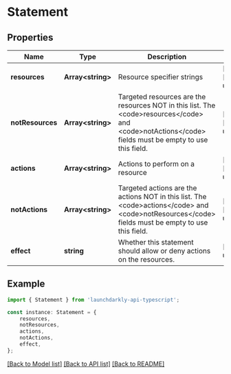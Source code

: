 # Statement


## Properties

Name | Type | Description | Notes
------------ | ------------- | ------------- | -------------
**resources** | **Array&lt;string&gt;** | Resource specifier strings | [optional] [default to undefined]
**notResources** | **Array&lt;string&gt;** | Targeted resources are the resources NOT in this list. The &lt;code&gt;resources&lt;/code&gt; and &lt;code&gt;notActions&lt;/code&gt; fields must be empty to use this field. | [optional] [default to undefined]
**actions** | **Array&lt;string&gt;** | Actions to perform on a resource | [optional] [default to undefined]
**notActions** | **Array&lt;string&gt;** | Targeted actions are the actions NOT in this list. The &lt;code&gt;actions&lt;/code&gt; and &lt;code&gt;notResources&lt;/code&gt; fields must be empty to use this field. | [optional] [default to undefined]
**effect** | **string** | Whether this statement should allow or deny actions on the resources. | [default to undefined]

## Example

```typescript
import { Statement } from 'launchdarkly-api-typescript';

const instance: Statement = {
    resources,
    notResources,
    actions,
    notActions,
    effect,
};
```

[[Back to Model list]](../README.md#documentation-for-models) [[Back to API list]](../README.md#documentation-for-api-endpoints) [[Back to README]](../README.md)
